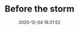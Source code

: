 ---
layout: post
title: 'Before the storm'
date: '2020-12-04 16:21:52'
last_modified_at: '2024-11-02 13:17:17'
category: "Marina di Ravenna"
tags:
  - Italy
  - Marina di Ravenna
  - architecture
description: "Clouds approaching land on a winter day"
featImage: '20201204-marina_5556.webp'
featImageAlt: "Marina di Ravenna's port and lighthouse with a menacing sky"
featImageWidth: '960'
featImageHeight: '1440'
coffeeTable: false
---